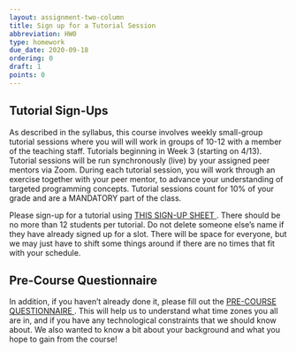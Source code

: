 ```yaml
---
layout: assignment-two-column
title: Sign up for a Tutorial Session
abbreviation: HW0
type: homework
due_date: 2020-09-18
ordering: 0
draft: 1
points: 0
---
```


## Tutorial Sign-Ups
As described in the syllabus, this course involves weekly small-group tutorial sessions where you will will work in groups of 10-12 with a member of the teaching staff. Tutorials beginning in Week 3 (starting on 4/13). Tutorial sessions will be run synchronously (live) by your assigned peer mentors via Zoom. During each tutorial session, you will work through an exercise together with your peer mentor, to advance your understanding of targeted programming concepts. Tutorial sessions count for 10% of your grade and are a MANDATORY part of the class.

Please sign-up for a tutorial using <a class="lab" href="https://docs.google.com/spreadsheets/d/1twZ2NDfyu0jVgvb4SMS2Cd9KEwwcPN0BZvLg0XMJuh8/edit?usp=sharing" target="_blank">THIS SIGN-UP SHEET <i class="fa fa-link" aria-hidden="true"></i></a>. There should be no more than 12 students per tutorial. Do not delete someone else’s name if they have already signed up for a slot. There will be space for everyone, but we may just have to shift some things around if there are no times that fit with your schedule.

## Pre-Course Questionnaire
In addition, if you haven’t already done it, please fill out the <a class="lab" href="https://forms.gle/BAcFZv3tkQpycXyZ6" target="_blank">PRE-COURSE QUESTIONNAIRE <i class="fa fa-link" aria-hidden="true"></i></a>. This will help us to understand what time zones you all are in, and if you have any technological constraints that we should know about. We also wanted to know a bit about your background and what you hope to gain from the course!